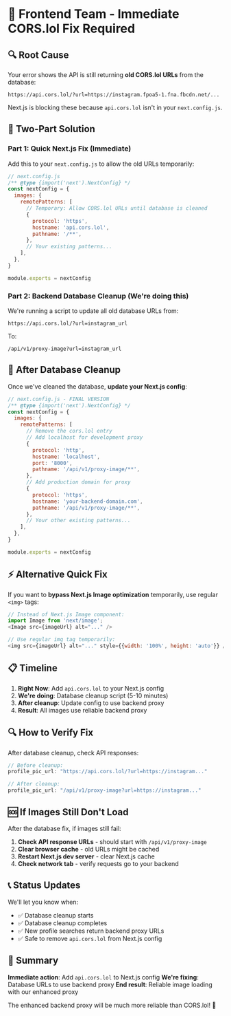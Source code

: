# 🚨 Frontend Team - Immediate CORS.lol Fix Required

## 🔍 **Root Cause**
Your error shows the API is still returning **old CORS.lol URLs** from the database:
```
https://api.cors.lol/?url=https://instagram.fpoa5-1.fna.fbcdn.net/...
```

Next.js is blocking these because `api.cors.lol` isn't in your `next.config.js`.

## 🎯 **Two-Part Solution**

### **Part 1: Quick Next.js Fix (Immediate)**

Add this to your `next.config.js` to allow the old URLs temporarily:

```javascript
// next.config.js
/** @type {import('next').NextConfig} */
const nextConfig = {
  images: {
    remotePatterns: [
      // Temporary: Allow CORS.lol URLs until database is cleaned
      {
        protocol: 'https',
        hostname: 'api.cors.lol',
        pathname: '/**',
      },
      // Your existing patterns...
    ],
  },
}

module.exports = nextConfig
```

### **Part 2: Backend Database Cleanup (We're doing this)**

We're running a script to update all old database URLs from:
```
https://api.cors.lol/?url=instagram_url
```

To:
```
/api/v1/proxy-image?url=instagram_url
```

## 🚀 **After Database Cleanup**

Once we've cleaned the database, **update your Next.js config**:

```javascript
// next.config.js - FINAL VERSION
/** @type {import('next').NextConfig} */
const nextConfig = {
  images: {
    remotePatterns: [
      // Remove the cors.lol entry
      // Add localhost for development proxy
      {
        protocol: 'http',
        hostname: 'localhost',
        port: '8000',
        pathname: '/api/v1/proxy-image/**',
      },
      // Add production domain for proxy
      {
        protocol: 'https',
        hostname: 'your-backend-domain.com',
        pathname: '/api/v1/proxy-image/**',
      },
      // Your other existing patterns...
    ],
  },
}

module.exports = nextConfig
```

## ⚡ **Alternative Quick Fix**

If you want to **bypass Next.js Image optimization** temporarily, use regular `<img>` tags:

```javascript
// Instead of Next.js Image component:
import Image from 'next/image';
<Image src={imageUrl} alt="..." />

// Use regular img tag temporarily:
<img src={imageUrl} alt="..." style={{width: '100%', height: 'auto'}} />
```

## 📋 **Timeline**

1. **Right Now**: Add `api.cors.lol` to your Next.js config
2. **We're doing**: Database cleanup script (5-10 minutes)
3. **After cleanup**: Update config to use backend proxy
4. **Result**: All images use reliable backend proxy

## 🔍 **How to Verify Fix**

After database cleanup, check API responses:
```javascript
// Before cleanup: 
profile_pic_url: "https://api.cors.lol/?url=https://instagram..."

// After cleanup:
profile_pic_url: "/api/v1/proxy-image?url=https://instagram..."
```

## 🆘 **If Images Still Don't Load**

After the database fix, if images still fail:

1. **Check API response URLs** - should start with `/api/v1/proxy-image`
2. **Clear browser cache** - old URLs might be cached
3. **Restart Next.js dev server** - clear Next.js cache
4. **Check network tab** - verify requests go to your backend

## 📞 **Status Updates**

We'll let you know when:
- ✅ Database cleanup starts
- ✅ Database cleanup completes  
- ✅ New profile searches return backend proxy URLs
- ✅ Safe to remove `api.cors.lol` from Next.js config

## 🎯 **Summary**

**Immediate action**: Add `api.cors.lol` to Next.js config
**We're fixing**: Database URLs to use backend proxy
**End result**: Reliable image loading with our enhanced proxy

The enhanced backend proxy will be much more reliable than CORS.lol! 🚀